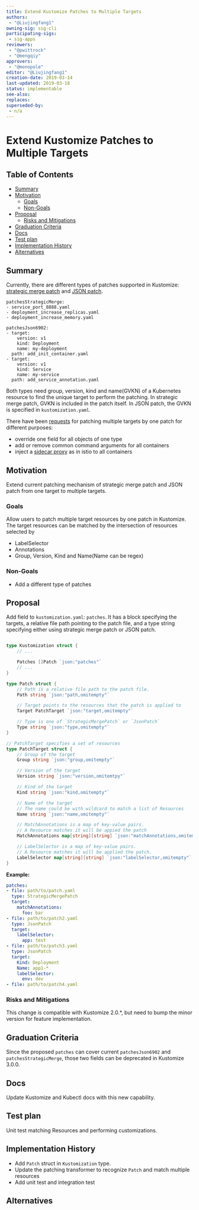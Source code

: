 ```yaml
---
title: Extend Kustomize Patches to Multiple Targets
authors:
 - "@Liujingfang1"
owning-sig: sig-cli
participating-sigs:
 - sig-apps
reviewers:
 - "@pwittrock"
 - "@mengqiy"
approvers:
 - "@monopole"
editor: "@Liujingfang1"
creation-date: 2019-03-14
last-updated: 2019-03-18
status: implementable
see-also:
replaces:
superseded-by:
 - n/a
---
```


# Extend Kustomize Patches to Multiple Targets

## Table of Contents

<!-- toc -->
- [Summary](#summary)
- [Motivation](#motivation)
  - [Goals](#goals)
  - [Non-Goals](#non-goals)
- [Proposal](#proposal)
  - [Risks and Mitigations](#risks-and-mitigations)
- [Graduation Criteria](#graduation-criteria)
- [Docs](#docs)
- [Test plan](#test-plan)
- [Implementation History](#implementation-history)
- [Alternatives](#alternatives)
<!-- /toc -->

## Summary
Currently, there are different types of patches supported in Kustomize:
[strategic merge patch](https://github.com/kubernetes/community/blob/master/contributors/devel/sig-api-machinery/strategic-merge-patch.md) and [JSON patch](https://tools.ietf.org/html/rfc6902).

```
patchesStrategicMerge:
- service_port_8888.yaml
- deployment_increase_replicas.yaml
- deployment_increase_memory.yaml

patchesJson6902:
- target:
    version: v1
    kind: Deployment
    name: my-deployment
  path: add_init_container.yaml
- target:
    version: v1
    kind: Service
    name: my-service
  path: add_service_annotation.yaml
```

Both types need group, version, kind and name(GVKN) of a Kubernetes resource to find
the unique target to perform the patching. In strategic merge patch, GVKN is included
in the patch itself. In JSON patch, the GVKN is specified in `kustomization.yaml`.

There have been [requests](https://github.com/kubernetes-sigs/kustomize/issues/720) for patching multiple targets by one patch for different purposes: 
- override one field for all objects of one type
- add or remove common command arguments for all containers
- inject a [sidecar proxy](https://istio.io/docs/setup/kubernetes/sidecar-injection/) as in istio to all containers

## Motivation

Extend current patching mechanism of strategic merge patch and JSON patch from one target
to multiple targets.

### Goals

Allow users to patch multiple target resources by one patch in Kustomize.
The target resources can be matched by the intersection of resources selected by
- LabelSelector
- Annotations
- Group, Version, Kind and Name(Name can be regex)


### Non-Goals
- Add a different type of patches

## Proposal

Add field to `kustomization.yaml`: `patches`. It has a block specifying the targets,
a relative file path pointing to the patch file, and a type string specifying either
using strategic merge patch or JSON patch.

```go

type Kustomization struct {
	// ...

	Patches []Patch `json:"patches"`
	// ...
}

type Patch struct {
	// Path is a relative file path to the patch file.
	Path string `json:"path,omitempty"`

	// Target points to the resources that the patch is applied to
	Target PatchTarget `json:"target,omitempty"`

	// Type is one of `StrategicMergePatch` or `JsonPatch`
	Type string `json:"type,omitempty"`
}

// PatchTarget specifies a set of resources
type PatchTarget struct {
	// Group of the target
	Group string `json:"group,omitempty"`

	// Version of the target
	Version string `json:"version,omitemtpy"`

	// Kind of the target
	Kind string `json:"kind,omitempty"`

	// Name of the target
	// The name could be with wildcard to match a list of Resources
	Name string `json:"name,omitempty"`

	// MatchAnnotations is a map of key-value pairs.
	// A Resource matches it will be appied the patch
	MatchAnnotations map[string][string] `json:"matchAnnotations,omitempty"`

	// LabelSelector is a map of key-value pairs.
	// A Resource matches it will be applied the patch.
	LabelSelector map[string][string] `json:"labelSelector,omitempty"`
}
```

**Example:**

```yaml
patches:
- file: path/to/patch.yaml
  type: StrategicMergePatch
  target:
    matchAnnotations:
      foo: bar
- file: path/to/patch2.yaml
  type: JsonPatch
  target:
    labelSelector:
      app: test
- file: path/to/patch3.yaml
  type: JsonPatch
  target:
    Kind: Deployment
    Name: app1-*
    labelSelector:
      env: dev
- file: path/to/patch4.yaml
```

### Risks and Mitigations
This change is compatible with Kustomize 2.0.*,
but need to bump the minor version for feature implementation.

## Graduation Criteria
Since the proposed `patches` can cover current `patchesJson6902` and
`patchesStrategicMerge`, those two fields can be deprecated in
Kustomize 3.0.0.

## Docs

Update Kustomize and Kubectl docs with this new capability.

## Test plan

Unit test matching Resources and performing customizations.

## Implementation History
- Add `Patch` struct in `Kustomization` type.
- Update the patching transformer to recognize `Patch` and match
  multiple resources
- Add unit test and integration test

## Alternatives
